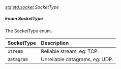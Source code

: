 _[std](../../modules/std/std-module.md):[std.socket](../../modules/std/std-socket.md).SocketType_
##### Enum SocketType
The SocketType enum.

| SocketType	| Description
|:--------------|:-----------
| `Stream`		| Reliable stream, eg: TCP.
| `Datagram`	| Unreliable datagrams, eg: UDP.
